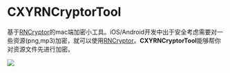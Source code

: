 # CXYRNCryptorTool
基于[RNCryptor](https://github.com/RNCryptor/RNCryptor)的mac端加密小工具。iOS/Android开发中出于安全考虑需要对一些资源(png,mp3)加密，就可以使用[RNCryptor](https://github.com/RNCryptor/RNCryptor)。**CXYRNCryptorTool**能够帮你对资源文件先进行加密。  
  
  ![](https://github.com/iHongRen/CXYRNCryptorTool/master/Screenshot.png)
